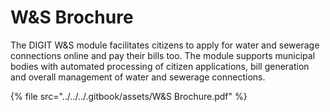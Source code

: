 # W\&S Brochure

The DIGIT W\&S module facilitates citizens to apply for water and sewerage connections online and pay their bills too. The module supports municipal bodies with automated processing of citizen applications, bill generation and overall management of water and sewerage connections.

{% file src="../../../.gitbook/assets/W&S Brochure.pdf" %}
